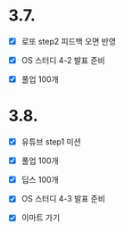 # 3.7.

- [x] 로또 step2 피드백 오면 반영
- [x] OS 스터디 4-2 발표 준비
- [x] 풀업 100개



# 3.8.

- [x] 유튜브 step1 미션
- [x] 풀업 100개
- [x] 딥스 100개
- [x] OS 스터디 4-3 발표 준비
- [x] 이마트 가기

